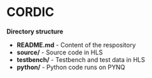 # CORDIC

**Directory structure**
* **README.md** - Content of the respository
* **source/** - Source code in HLS
* **testbench/** - Testbench and test data in HLS
* **python/** - Python code runs on PYNQ
